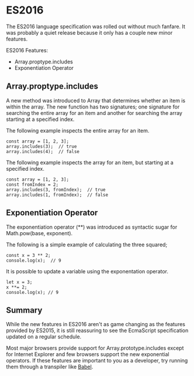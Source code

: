 # ES2016

The ES2016 language specification was rolled out without much fanfare. It was probably a quiet release because it only has a couple new minor features.

ES2016 Features:
* Array.proptype.includes
* Exponentiation Operator

## Array.proptype.includes

A new method was introduced to Array that determines whether an item is within the array. The new function has two signatures; one signature for searching the entire array for an item and another for searching the array starting at a specified index.


The following example inspects the entire array for an item.

````
const array = [1, 2, 3];
array.includes(3);  // true
array.includes(4);  // false
````


The following example inspects the array for an item, but starting at a specified index.

````
const array = [1, 2, 3];
const fromIndex = 2;
array.includes(3, fromIndex);  // true
array.includes(1, fromIndex);  // false
````

## Exponentiation Operator

The exponentiation operator (**) was introduced as syntactic sugar for Math.pow(base, exponent).

The following is a simple example of calculating the three squared;

````
const x = 3 ** 2;
console.log(x);  // 9
````

It is possible to update a variable using the exponentation operator.

````
let x = 3;
x **= 2;
console.log(x); // 9
````

## Summary

While the new features in ES2016 aren't as game changing as the features provided by ES2015, it is still reassuring to see the EcmaScript specification updated on a regular schedule.

Most major browsers provide support for Array.prototype.includes except for Internet Explorer and few browsers support the new exponential operators. If these features are important to you as a developer, try running them through a transpiler like [Babel](https://babeljs.io).
